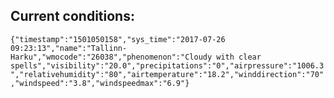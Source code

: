## Current conditions: 
 ``` {"timestamp":"1501050158","sys_time":"2017-07-26 09:23:13","name":"Tallinn-Harku","wmocode":"26038","phenomenon":"Cloudy with clear spells","visibility":"20.0","precipitations":"0","airpressure":"1006.3","relativehumidity":"80","airtemperature":"18.2","winddirection":"70","windspeed":"3.8","windspeedmax":"6.9"} ```
